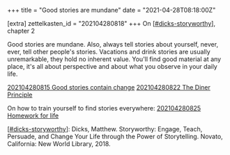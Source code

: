 +++
title = "Good stories are mundane"
date = "2021-04-28T08:18:00Z"

[extra]
zettelkasten_id = "202104280818"
+++
On [[#dicks-storyworthy](/zettelkasten/tags/dicks-storyworthy)], chapter 2

Good stories are mundane. Also, always tell stories about yourself, never, ever, tell other people's stories. Vacations and drink stories are usually unremarkable, they hold no inherent value. You'll find good material at any place, it's all about perspective and about what you observe in your daily life.

[202104280815 Good stories contain change](/zettelkasten/202104280815-good-stories-contain-change)
[202104280822 The Diner Principle](/zettelkasten/202104280822-the-diner-principle)

On how to train yourself to find stories everywhere: [202104280825 Homework for life](/zettelkasten/202104280825-homework-for-life)

[[#dicks-storyworthy](/zettelkasten/tags/dicks-storyworthy)]: Dicks, Matthew. Storyworthy: Engage, Teach, Persuade, and Change Your Life through the Power of Storytelling. Novato, California: New World Library, 2018.
